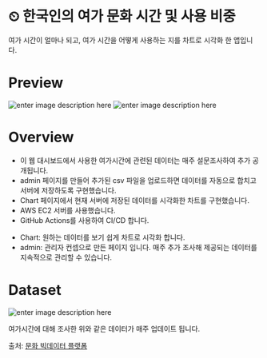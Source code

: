 ⏲ 한국인의 여가 문화 시간 및 사용 비중
========

여가 시간이 얼마나 되고, 여가 시간을 어떻게 사용하는 지를 차트로 시각화 한 앱입니다.

# Preview
![enter image description here](https://user-images.githubusercontent.com/120348461/208856740-7561748c-eecc-490c-92c6-8a97b0c7d259.jpg)
![enter image description here](https://user-images.githubusercontent.com/120348461/208857008-022ff65a-aece-4333-bd7d-dc057a6189de.jpg)

# Overview
* 이 웹 대시보드에서 사용한 여가시간에 관련된 데이터는 매주 설문조사하여 추가 공개됩니다.
* admin 페이지를 만들어 추가된 csv 파일을 업로드하면 데이터를 자동으로 합치고 서버에 저장하도록 구현했습니다.
* Chart 페이지에서 현재 서버에 저장된 데이터를 시각화한 차트를 구현했습니다.
* AWS EC2 서버를 사용했습니다.
* GitHub Actions를 사용하여 CI/CD 합니다.


- Chart: 원하는 데이터를 보기 쉽게 차트로 시각화 합니다.
- admin: 관리자 컨셉으로 만든 페이지 입니다.  매주 추가 조사해 제공되는 데이터를 지속적으로 관리할 수 있습니다.


# Dataset
![enter image description here](https://user-images.githubusercontent.com/120348461/208861638-638d045e-4503-45cc-880d-08856dd2a705.jpg)

여가시간에 대해 조사한 위와 같은 데이터가 매주 업데이트 됩니다.

출처: [문화 빅데이터 플랫폼](https://www.bigdata-culture.kr/bigdata/user/data_market/detail.do?id=e057a550-f06b-11ec-a6e8-cdf27550dc0d)











